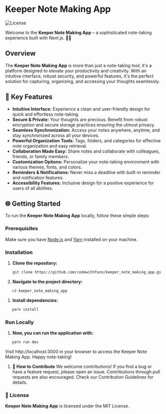 # Keeper Note Making App

![License](https://img.shields.io/badge/license-MIT-blue.svg)

Welcome to the **Keeper Note Making App** – a sophisticated note-taking experience built with Next.js. 📝✨

## Overview

The **Keeper Note Making App** is more than just a note-taking tool; it's a platform designed to elevate your productivity and creativity. With an intuitive interface, robust security, and powerful features, it's the perfect solution for capturing, organizing, and accessing your thoughts seamlessly.

## 🚀 Key Features

- **Intuitive Interface:** Experience a clean and user-friendly design for quick and effortless note-taking.
- **Secure & Private:** Your thoughts are precious. Benefit from robust encryption and secure storage practices ensuring the utmost privacy.
- **Seamless Synchronization:** Access your notes anywhere, anytime, and stay synchronized across all your devices.
- **Powerful Organization Tools:** Tags, folders, and categories for effective note organization and easy retrieval.
- **Collaboration Made Easy:** Share notes and collaborate with colleagues, friends, or family members.
- **Customization Options:** Personalize your note-taking environment with various themes, fonts, and colors.
- **Reminders & Notifications:** Never miss a deadline with built-in reminder and notification features.
- **Accessibility Features:** Inclusive design for a positive experience for users of all abilities.

## 🌐 Getting Started

To run the **Keeper Note Making App** locally, follow these simple steps:

### Prerequisites

Make sure you have [Node.js](https://nodejs.org/) and [Yarn](https://yarnpkg.com/) installed on your machine.

### Installation

1. **Clone the repository:**

   ```bash
   git clone https://github.com/codewithfunn/keeper_note_making_app.git
   ```

1. **Navigate to the project directory:**
```bash
   cd keeper_note_making_app
   ```   
1. **Install dependencies:**
```bash
   yarn install
```
### Run Locally
1. **Now, you can run the application with:**
```bash
   yarn run dev
   ```   
   Visit http://localhost:3000 in your browser to access the Keeper Note Making App. Happy note-taking!

1. **🤝 How to Contribute**
We welcome contributions! If you find a bug or have a feature request, please open an issue. Contributions through pull requests are also encouraged. Check our Contribution Guidelines for details.
### 📄 License
**Keeper Note Making App** is licensed under the MIT License.